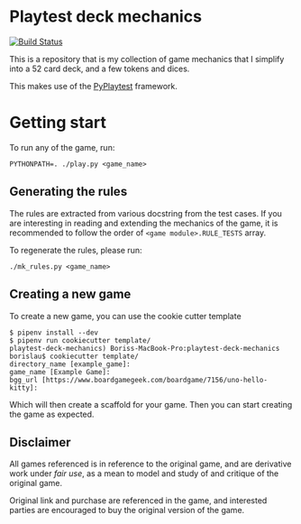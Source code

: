 # Playtest deck mechanics

[![Build Status](https://travis-ci.com/dat-boris/playtest-deck-mechanics.svg?branch=master)](https://travis-ci.com/dat-boris/playtest-deck-mechanics)

This is a repository that is my collection of game mechanics that I simplify
into a 52 card deck, and a few tokens and dices.

This makes use of the [PyPlaytest](https://github.com/dat-boris/py-playtest)
framework.

# Getting start

To run any of the game, run:

```
PYTHONPATH=. ./play.py <game_name>
```

## Generating the rules

The rules are extracted from various docstring from the test cases.
If you are interesting in reading and extending the mechanics of
the game,  it is recommended to follow the order of `<game module>.RULE_TESTS`
array.

To regenerate the rules, please run:
```
./mk_rules.py <game_name>
```


## Creating a new game

To create a new game, you can use the cookie cutter template

```
$ pipenv install --dev
$ pipenv run cookiecutter template/
playtest-deck-mechanics) Boriss-MacBook-Pro:playtest-deck-mechanics borislau$ cookiecutter template/
directory_name [example_game]:
game_name [Example Game]:
bgg_url [https://www.boardgamegeek.com/boardgame/7156/uno-hello-kitty]:
```

Which will then create a scaffold for your game.  Then you can start creating
the game as expected.


## Disclaimer

All games referenced is in reference to the original game, and are
derivative work under *fair use*, as a mean to model and study of
and critique of the original game.

Original link and purchase are referenced in the game, and interested
parties are encouraged to buy the original version of the game.
